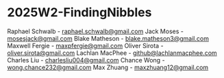 # 2025W2-FindingNibbles

Raphael Schwalb - raphael.schwalb@gmail.com
Jack Moses - mosesjack@gmail.com
Blake Matheson - blake.matheson3@gmail.com
Maxwell Fergie - maxpfergie@gmail.com
Oliver Sirota - oliver.sirota@gmail.com
Lachlan MacPhee - github@lachlanmacphee.com
Charles Liu - charlesliu004@gmail.com
Chance Wong - wong.chance232@gmail.com
Max Zhuang - maxzhuang12@gmail.com